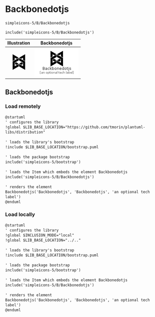 # Backbonedotjs


```text
simpleicons-5/B/Backbonedotjs
```

```text
include('simpleicons-5/B/Backbonedotjs')
```



| Illustration | Backbonedotjs |
| :---: | :---: |
| ![illustration for Illustration](../../simpleicons-5/B/Backbonedotjs.png) | ![illustration for Backbonedotjs](../../simpleicons-5/B/Backbonedotjs.Local.png) |




## Backbonedotjs

### Load remotely
```plantuml
@startuml
' configures the library
!global $LIB_BASE_LOCATION="https://github.com/tmorin/plantuml-libs/distribution"

' loads the library's bootstrap
!include $LIB_BASE_LOCATION/bootstrap.puml

' loads the package bootstrap
include('simpleicons-5/bootstrap')

' loads the Item which embeds the element Backbonedotjs
include('simpleicons-5/B/Backbonedotjs')

' renders the element
Backbonedotjs('Backbonedotjs', 'Backbonedotjs', 'an optional tech label')
@enduml
```

### Load locally
```plantuml
@startuml
' configures the library
!global $INCLUSION_MODE="local"
!global $LIB_BASE_LOCATION="../.."

' loads the library's bootstrap
!include $LIB_BASE_LOCATION/bootstrap.puml

' loads the package bootstrap
include('simpleicons-5/bootstrap')

' loads the Item which embeds the element Backbonedotjs
include('simpleicons-5/B/Backbonedotjs')

' renders the element
Backbonedotjs('Backbonedotjs', 'Backbonedotjs', 'an optional tech label')
@enduml
```

